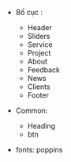 
- Bố cục : 
    + Header
    + Sliders 
    + Service
    + Project
    + About
    + Feedback
    + News
    + Clients
    + Footer

- Common:
    + Heading
    + btn

- fonts: poppins 
